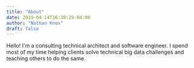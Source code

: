 ```yaml
---
title: "About"
date: 2019-04-14T16:30:29-04:00
author: "Nathan Knox"
draft: false
---
```

Hello! I'm a consulting technical architect and software engineer. I spend
most of my time helping clients solve technical big data challenges and
teaching others to do the same.

